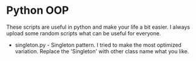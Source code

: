 # Python OOP

These scripts are useful in python and make your life a bit easier. I always upload some random scripts what can be useful for everyone.

- singleton.py - Singleton pattern. I tried to make the most optimized variation. Replace the 'Singleton' with other class name what you like.
